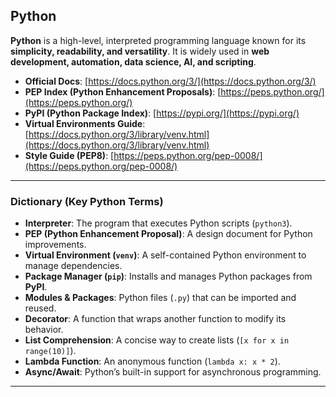 ## Python

**Python** is a high-level, interpreted programming language known for its **simplicity, readability, and versatility**. It is widely used in **web development, automation, data science, AI, and scripting**.

- **Official Docs**: [https://docs.python.org/3/](https://docs.python.org/3/)
- **PEP Index (Python Enhancement Proposals)**: [https://peps.python.org/](https://peps.python.org/)
- **PyPI (Python Package Index)**: [https://pypi.org/](https://pypi.org/)
- **Virtual Environments Guide**: [https://docs.python.org/3/library/venv.html](https://docs.python.org/3/library/venv.html)
- **Style Guide (PEP8)**: [https://peps.python.org/pep-0008/](https://peps.python.org/pep-0008/)

---

### Dictionary (Key Python Terms)

- **Interpreter**: The program that executes Python scripts (`python3`).
- **PEP (Python Enhancement Proposal)**: A design document for Python improvements.
- **Virtual Environment (`venv`)**: A self-contained Python environment to manage dependencies.
- **Package Manager (`pip`)**: Installs and manages Python packages from **PyPI**.
- **Modules & Packages**: Python files (`.py`) that can be imported and reused.
- **Decorator**: A function that wraps another function to modify its behavior.
- **List Comprehension**: A concise way to create lists (`[x for x in range(10)]`).
- **Lambda Function**: An anonymous function (`lambda x: x * 2`).
- **Async/Await**: Python’s built-in support for asynchronous programming.

---
